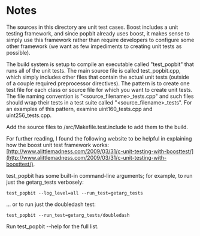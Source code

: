 # Notes
The sources in this directory are unit test cases.  Boost includes a
unit testing framework, and since popbit already uses boost, it makes
sense to simply use this framework rather than require developers to
configure some other framework (we want as few impediments to creating
unit tests as possible).

The build system is setup to compile an executable called "test_popbit"
that runs all of the unit tests.  The main source file is called
test_popbit.cpp, which simply includes other files that contain the
actual unit tests (outside of a couple required preprocessor
directives).  The pattern is to create one test file for each class or
source file for which you want to create unit tests.  The file naming
convention is "<source_filename>_tests.cpp" and such files should wrap
their tests in a test suite called "<source_filename>_tests".  For an
examples of this pattern, examine uint160_tests.cpp and
uint256_tests.cpp.

Add the source files to /src/Makefile.test.include to add them to the build.

For further reading, I found the following website to be helpful in
explaining how the boost unit test framework works:
[http://www.alittlemadness.com/2009/03/31/c-unit-testing-with-boosttest/](http://www.alittlemadness.com/2009/03/31/c-unit-testing-with-boosttest/).

test_popbit has some built-in command-line arguments; for
example, to run just the getarg_tests verbosely:

    test_popbit --log_level=all --run_test=getarg_tests

... or to run just the doubledash test:

    test_popbit --run_test=getarg_tests/doubledash

Run  test_popbit --help   for the full list.

